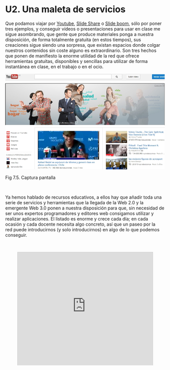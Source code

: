
# U2. Una maleta de servicios

Que podamos viajar por [Youtube](http://www.youtube.com/?gl=ES&amp;hl=es), [Slide Share](http://www.slideshare.net/) o [Slide boom](http://www.slideboom.com/), sólo por poner tres ejemplos, y conseguir vídeos o presentaciones para usar en clase me sigue asombrando, que gente que produce materiales ponga a nuestra disposición, de forma totalmente gratuita (en estos tiempos), sus creaciones sigue siendo una sorpresa, que existan espacios donde colgar nuestros contenidos sin coste alguno es extraordinario. Son tres hechos que ponen de manifiesto la enorme utilidad de la red que ofrece herramientas gratuitas, disponibles y sencillas para utilizar de forma instantánea en clase, en el trabajo o en el ocio.


![](img/capturadayoutube.jpg)

Fig 7.5. Captura pantalla

 

Ya hemos hablado de recursos educativos, a ellos hay que añadir toda una serie de servicios y herramientas que la llegada de la Web 2.0 y la emergente Web 3.0 ponen a nuestra disposición para que, sin necesidad de ser unos expertos programadores y editores web consigamos utilizar y realizar aplicaciones. El listado es enorme y crece cada día; en cada ocasión y cada docente necesita algo concreto, así que un paseo por la red puede introducirnos (y solo introducirnos) en algo de lo que podemos conseguir.

 

<iframe frameborder="0" height="356" marginheight="0" marginwidth="0" scrolling="no" src="http://www.slideshare.net/slideshow/embed_code/20858159" style="border-style: solid; border-color: #cccccc; border-width: 1px 1px 0px; margin-bottom: 5px; display: block; margin-left: auto; margin-right: auto;" width="427"></iframe>

